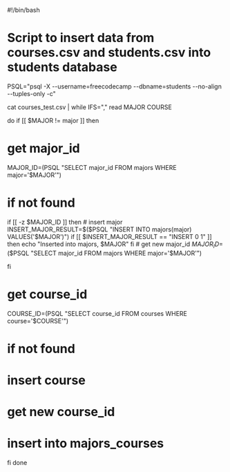 #!/bin/bash

# Script to insert data from courses.csv and students.csv into students database

PSQL="psql -X --username=freecodecamp --dbname=students --no-align --tuples-only -c"


cat courses_test.csv | while IFS="," read MAJOR COURSE

do
  if [[ $MAJOR != major ]]
  then
  # get major_id
  MAJOR_ID=$($PSQL "SELECT major_id FROM majors WHERE major='$MAJOR'")

  # if not found
  if [[ -z $MAJOR_ID ]]
  then
    # insert major
    INSERT_MAJOR_RESULT=$($PSQL "INSERT INTO majors(major) VALUES('$MAJOR')")
    if [[ $INSERT_MAJOR_RESULT == "INSERT 0 1" ]]
    then
      echo "Inserted into majors, $MAJOR"
    fi
    # get new major_id
    $MAJOR_ID=$($PSQL "SELECT major_id FROM majors WHERE major='$MAJOR'")

  fi

  # get course_id
  COURSE_ID=$($PSQL "SELECT course_id FROM courses WHERE course='$COURSE'")
  # if not found

  # insert course

  # get new course_id

  # insert into majors_courses
fi
done

